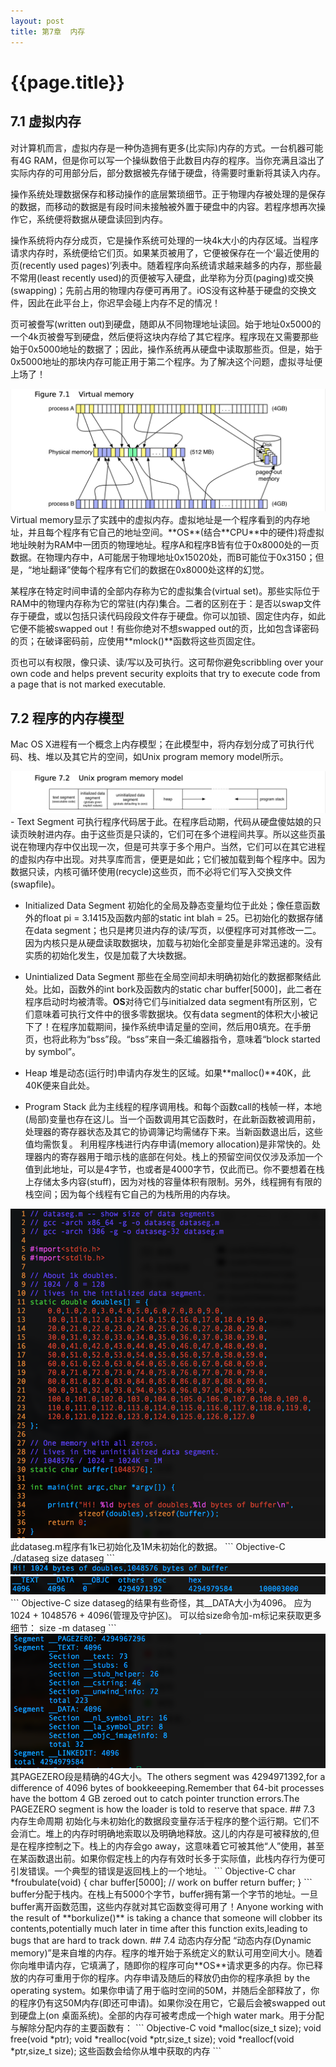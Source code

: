 ```yaml
---
layout: post
title: 第7章  内存
---
```

{{page.title}}
======================

## 7.1  虚拟内存
对计算机而言，虚拟内存是一种伪造拥有更多(比实际)内存的方式。一台机器可能有4G RAM，但是你可以写一个操纵数倍于此数目内存的程序。当你充满且溢出了实际内存的可用部分后，部分数据被先存储于硬盘，待需要时重新将其读入内存。

操作系统处理数据保存和移动操作的底层繁琐细节。正于物理内存被处理的是保存的数据，而移动的数据是有段时间未接触被外置于硬盘中的内容。若程序想再次操作它，系统便将数据从硬盘读回到内存。

操作系统将内存分成页，它是操作系统可处理的一块4k大小的内存区域。当程序请求内存时，系统便给它们页。如果某页被用了，它便被保存在一个‘最近使用的页(recently used pages)’列表中。随着程序向系统请求越来越多的内存，那些最不常用(least recently used)的页便被写入硬盘，此举称为分页(paging)或交换(swapping)；先前占用的物理内存便可再用了。iOS没有这种基于硬盘的交换文件，因此在此平台上，你迟早会碰上内存不足的情况！

页可被誊写(written out)到硬盘，随即从不同物理地址读回。始于地址0x5000的一个4k页被誊写到硬盘，然后便将这块内存给了其它程序。程序现在又需要那些始于0x5000地址的数据了；因此，操作系统再从硬盘中读取那些页。但是，始于0x5000地址的那块内存可能正用于第二个程序。为了解决这个问题，虚拟寻址便上场了！

<img src="/images/posts/2019-01-20/Figure_7_1_Virtual_memory.png">
Virtual memory显示了实践中的虚拟内存。虚拟地址是一个程序看到的内存地址，并且每个程序有它自己的地址空间。**OS**(结合**CPU**中的硬件)将虚拟地址映射为RAM中一团页的物理地址。程序A和程序B皆有位于0x8000处的一页数据。在物理内存中，A可能居于物理地址0x15020处，而B可能位于0x3150；但是，“地址翻译”使每个程序有它们的数据在0x8000处这样的幻觉。

某程序在特定时间申请的全部内存称为它的虚拟集合(virtual set)。那些实际位于RAM中的物理内存称为它的常驻(内存)集合。二者的区别在于：是否以swap文件存于硬盘，或以包括只读代码段段文件存于硬盘。你可以加锁、固定住内存，如此它便不能被swapped out！有些你绝对不想swapped out的页，比如包含译密码的页；在破译密码前，应使用**mlock()**函数将这些页固定住。

页也可以有权限，像只读、读/写以及可执行。这可帮你避免scribbling over your own code and helps prevent security exploits that try to execute code from a page that is not marked executable.
## 7.2  程序的内存模型
Mac OS X进程有一个概念上内存模型；在此模型中，将内存划分成了可执行代码、栈、堆以及其它片的空间，如Unix program memory model所示。

<img src="/images/posts/2019-01-20/Figure_7_2_Unix_program_memory_model.png">
- Text Segment  可执行程序代码居于此。在程序启动期，代码从硬盘傻姑娘的只读页映射进内存。由于这些页是只读的，它们可在多个进程间共享。所以这些页虽说在物理内存中仅出现一次，但是可共享于多个用户。当然，它们可以在其它进程的虚拟内存中出现。对共享库而言，便更是如此；它们被加载到每个程序中。因为数据只读，内核可循环使用(recycle)这些页，而不必将它们写入交换文件(swapfile)。

- Initialized Data Segment  初始化的全局及静态变量均位于此处；像任意函数外的float pi = 3.1415及函数内部的static int blah = 25。已初始化的数据存储在data segment；也只是拷贝进内存的读/写页，以便程序可对其修改一二。因为内核只是从硬盘读取数据块，加载与初始化全部变量是非常迅速的。没有实质的初始化发生，仅是加载了大块数据。

- Unintialized Data Segment  那些在全局空间却未明确初始化的数据都聚结此处。比如，函数外的int bork及函数内的static char buffer[5000]，此二者在程序启动时均被清零。**OS**对待它们与initialzed data segment有所区别，它们意味着可执行文件中的很多零数据块。仅有data segment的体积大小被记下了！在程序加载期间，操作系统申请足量的空间，然后用0填充。在手册页，也将此称为“bss”段。“bss”来自一条汇编器指令，意味着“block started by symbol”。

- Heap  堆是动态(运行时)申请内存发生的区域。如果**malloc()**40K，此40K便来自此处。

- Program Stack  此为主线程的程序调用栈。和每个函数call的栈帧一样，本地(局部)变量也存在这儿。当一个函数调用其它函数时，在此新函数被调用前，处理器的寄存器状态及其它的协调簿记均需储存下来。当新函数退出后，这些值均需恢复。
利用程序栈进行内存申请(memory allocation)是非常快的。处理器内的寄存器用于暗示栈的底部在何处。栈上的预留空间仅仅涉及添加一个值到此地址，可以是4字节，也或者是4000字节，仅此而已。你不要想着在栈上存储太多内容(stuff)，因为对栈的容量体积有限制。另外，线程拥有有限的栈空间；因为每个线程有它自己的为栈所用的内存块。

<img src="/images/posts/2019-01-20/codeOfDataseg.png">
此dataseg.m程序有1k已初始化及1M未初始化的数据。
``` Objective-C
./dataseg
size dataseg
```
<img src="/images/posts/2019-01-20/resultOfDataseg.png">
<img src="/images/posts/2019-01-20/sizeDataseg.png">
``` Objective-C
size dataseg的结果有些奇怪，其__DATA大小为4096。
应为1024 + 1048576 + 4096(管理及守护区)。
可以给size命令加-m标记来获取更多细节：
size -m dataseg
```
<img src="/images/posts/2019-01-20/sizeDataseg_m.png">
其PAGEZERO段是精确的4G大小。The others segment was 4294971392,for a difference of 4096 bytes of bookkeeeping.Remember that 64-bit processes have the bottom 4 GB zeroed out to catch pointer trunction errors.The PAGEZERO segment is how the loader is told to reserve that space.
## 7.3  内存生命周期
初始化与未初始化的数据段变量存活于程序的整个运行期。它们不会消亡。堆上的内存时明确地索取以及明确地释放。这儿的内存是可被释放的,但是在程序控制之下。栈上的内存会go away，这意味着它可被其他“人”使用，甚至在某函数退出前。如果你假定栈上的内存有效时长多于实际值，此栈内存行为便可引发错误。一个典型的错误是返回栈上的一个地址。
``` Objective-C
char *froubulate(void) {
	char buffer[5000];
	// work on buffer
	return buffer;
}
```
buffer分配于栈内。在栈上有5000个字节，buffer拥有第一个字节的地址。一旦buffer离开函数范围，这些内存就对其它函数变得可用了！Anyone working with the result of **borkulize()** is taking a chance that someone will clobber its contents,potentially much later in time after this function exits,leading to bugs that are hard to track down.
## 7.4  动态内存分配
“动态内存(Dynamic memory)”是来自堆的内存。程序的堆开始于系统定义的默认可用空间大小。随着你向堆申请内存，它填满了，随即你的程序可向**OS**请求更多的内存。你已释放的内存可重用于你的程序。内存申请及随后的释放仍由你的程序承担 by the operating system。如果你申请了用于临时空间的50M，并随后全部释放了，你的程序仍有这50M内存(即还可申请)。如果你没在用它，它最后会被swapped out到硬盘上(on 桌面系统)。全部的内存可被考虑成一个high water mark。用于分配与解除分配内存的主要函数有：
``` Objective-C
void *malloc(size_t size);
void free(void *ptr);
void *realloc(void *ptr,size_t size);
void *reallocf(void *ptr,size_t size);
这些函数会给你从堆中获取的内存
```


